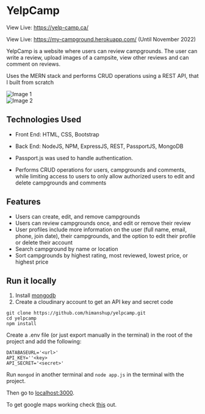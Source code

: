 # YelpCamp
View Live: https://yelp-camp.ca/ 


View Live: https://my-campground.herokuapp.com/ (Until November 2022)

YelpCamp is a website where users can review campgrounds. 
The user can write a review, upload images of a campsite, view other reviews and can comment on reviews.

Uses the MERN stack and performs CRUD operations using a REST API, that I built from scratch

![Image 1](https://raw.githubusercontent.com/himanshup/yelp-camp/master/screenshots/image1.png)  
![Image 2](https://raw.githubusercontent.com/himanshup/yelp-camp/master/screenshots/image2.png)  

## Technologies Used

* Front End: HTML, CSS, Bootstrap
* Back End: NodeJS, NPM, ExpressJS, REST, PassportJS, MongoDB

* Passport.js was used to handle authentication.  

* Performs CRUD operations for users, campgrounds and comments, while limiting access to users to only allow authorized users to edit and delete campgrounds and comments

## Features
* Users can create, edit, and remove campgrounds
* Users can review campgrounds once, and edit or remove their review
* User profiles include more information on the user (full name, email, phone, join date), their campgrounds, and the option to edit their profile or delete their account
* Search campground by name or location
* Sort campgrounds by highest rating, most reviewed, lowest price, or highest price

## Run it locally
1. Install [mongodb](https://www.mongodb.com/)
2. Create a cloudinary account to get an API key and secret code

```
git clone https://github.com/himanshup/yelpcamp.git
cd yelpcamp
npm install
```

Create a .env file (or just export manually in the terminal) in the root of the project and add the following:  

```
DATABASEURL='<url>'
API_KEY=''<key>
API_SECRET='<secret>'
```

Run ```mongod``` in another terminal and ```node app.js``` in the terminal with the project.  

Then go to [localhost:3000](http://localhost:3000/).

To get google maps working check [this](https://github.com/nax3t/google-maps-api) out.

